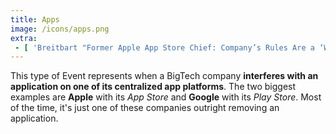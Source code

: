 ```yaml
---
title: Apps
image: /icons/apps.png
extra:
 - [ 'Breitbart "Former Apple App Store Chief: Company’s Rules Are a ‘Weapon Against Competitors’" by Lucas Nolan (8 Oct 2020)', 'https://www.breitbart.com/tech/2020/10/08/former-apple-app-store-chief-companys-rules-are-a-weapon-against-competitors/' ]
---
```


This type of Event represents when a BigTech company **interferes with an
application on one of its centralized app platforms**. The two biggest examples
are **Apple** with its _App Store_ and **Google** with its _Play Store_. Most
of the time, it's just one of these companies outright removing an application.
